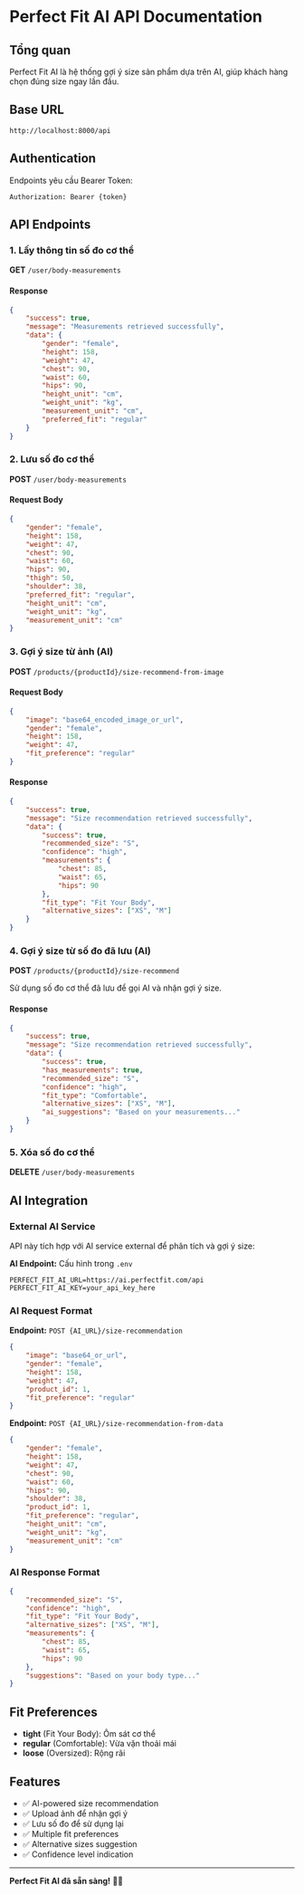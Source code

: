 # Perfect Fit AI API Documentation

## Tổng quan

Perfect Fit AI là hệ thống gợi ý size sản phẩm dựa trên AI, giúp khách hàng chọn đúng size ngay lần đầu.

## Base URL

```
http://localhost:8000/api
```

## Authentication

Endpoints yêu cầu Bearer Token:
```
Authorization: Bearer {token}
```

## API Endpoints

### 1. Lấy thông tin số đo cơ thể

**GET** `/user/body-measurements`

#### Response

```json
{
    "success": true,
    "message": "Measurements retrieved successfully",
    "data": {
        "gender": "female",
        "height": 158,
        "weight": 47,
        "chest": 90,
        "waist": 60,
        "hips": 90,
        "height_unit": "cm",
        "weight_unit": "kg",
        "measurement_unit": "cm",
        "preferred_fit": "regular"
    }
}
```

### 2. Lưu số đo cơ thể

**POST** `/user/body-measurements`

#### Request Body

```json
{
    "gender": "female",
    "height": 158,
    "weight": 47,
    "chest": 90,
    "waist": 60,
    "hips": 90,
    "thigh": 50,
    "shoulder": 38,
    "preferred_fit": "regular",
    "height_unit": "cm",
    "weight_unit": "kg",
    "measurement_unit": "cm"
}
```

### 3. Gợi ý size từ ảnh (AI)

**POST** `/products/{productId}/size-recommend-from-image`

#### Request Body

```json
{
    "image": "base64_encoded_image_or_url",
    "gender": "female",
    "height": 158,
    "weight": 47,
    "fit_preference": "regular"
}
```

#### Response

```json
{
    "success": true,
    "message": "Size recommendation retrieved successfully",
    "data": {
        "success": true,
        "recommended_size": "S",
        "confidence": "high",
        "measurements": {
            "chest": 85,
            "waist": 65,
            "hips": 90
        },
        "fit_type": "Fit Your Body",
        "alternative_sizes": ["XS", "M"]
    }
}
```

### 4. Gợi ý size từ số đo đã lưu (AI)

**POST** `/products/{productId}/size-recommend`

Sử dụng số đo cơ thể đã lưu để gọi AI và nhận gợi ý size.

#### Response

```json
{
    "success": true,
    "message": "Size recommendation retrieved successfully",
    "data": {
        "success": true,
        "has_measurements": true,
        "recommended_size": "S",
        "confidence": "high",
        "fit_type": "Comfortable",
        "alternative_sizes": ["XS", "M"],
        "ai_suggestions": "Based on your measurements..."
    }
}
```

### 5. Xóa số đo cơ thể

**DELETE** `/user/body-measurements`

## AI Integration

### External AI Service

API này tích hợp với AI service external để phân tích và gợi ý size:

**AI Endpoint:** Cấu hình trong `.env`

```env
PERFECT_FIT_AI_URL=https://ai.perfectfit.com/api
PERFECT_FIT_AI_KEY=your_api_key_here
```

### AI Request Format

**Endpoint:** `POST {AI_URL}/size-recommendation`

```json
{
    "image": "base64_or_url",
    "gender": "female",
    "height": 158,
    "weight": 47,
    "product_id": 1,
    "fit_preference": "regular"
}
```

**Endpoint:** `POST {AI_URL}/size-recommendation-from-data`

```json
{
    "gender": "female",
    "height": 158,
    "weight": 47,
    "chest": 90,
    "waist": 60,
    "hips": 90,
    "shoulder": 38,
    "product_id": 1,
    "fit_preference": "regular",
    "height_unit": "cm",
    "weight_unit": "kg",
    "measurement_unit": "cm"
}
```

### AI Response Format

```json
{
    "recommended_size": "S",
    "confidence": "high",
    "fit_type": "Fit Your Body",
    "alternative_sizes": ["XS", "M"],
    "measurements": {
        "chest": 85,
        "waist": 65,
        "hips": 90
    },
    "suggestions": "Based on your body type..."
}
```

## Fit Preferences

- **tight** (Fit Your Body): Ôm sát cơ thể
- **regular** (Comfortable): Vừa vặn thoải mái
- **loose** (Oversized): Rộng rãi

## Features

- ✅ AI-powered size recommendation
- ✅ Upload ảnh để nhận gợi ý
- ✅ Lưu số đo để sử dụng lại
- ✅ Multiple fit preferences
- ✅ Alternative sizes suggestion
- ✅ Confidence level indication

---

**Perfect Fit AI đã sẵn sàng!** 🤖✨

